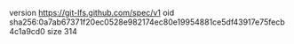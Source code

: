 version https://git-lfs.github.com/spec/v1
oid sha256:0a7ab67371f20ec0528e982174ec80e19954881ce5df43917e75fecb4c1a9cd0
size 314
